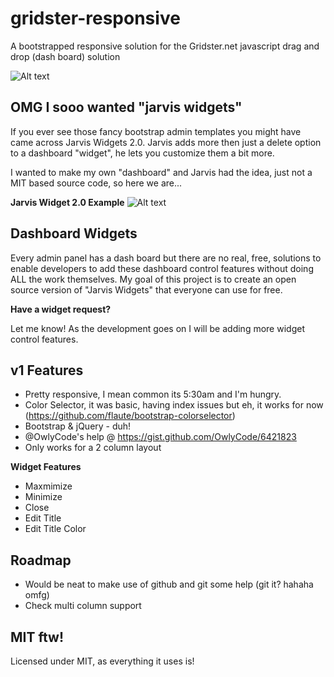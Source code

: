 gridster-responsive
===================

A bootstrapped responsive solution for the Gridster.net javascript drag and drop (dash board) solution

![Alt text](http://i.imgur.com/rie4hKr.png)




OMG I sooo wanted "jarvis widgets"
--------------

If you ever see those fancy bootstrap admin templates you might have came across Jarvis Widgets 2.0. Jarvis adds more then just a delete option to a dashboard "widget", he lets you customize them a bit more.

I wanted to make my own "dashboard" and Jarvis had the idea, just not a MIT based source code, so here we are...


**Jarvis Widget 2.0 Example**
![Alt text](http://i.imgur.com/asGeAYP.png)


Dashboard Widgets
--------------

Every admin panel has a dash board but there are no real, free, solutions to enable developers to add these dashboard control features without doing ALL the work themselves. My goal of this project is to create an open source version of "Jarvis Widgets" that everyone can use for free.

**Have a widget request?**

Let me know! As the development goes on I will be adding more widget control features.



v1 Features
--------------

- Pretty responsive, I mean common its 5:30am and I'm hungry.
- Color Selector, it was basic, having index issues but eh, it works for now (https://github.com/flaute/bootstrap-colorselector)
- Bootstrap & jQuery - duh!
- @OwlyCode's help @ https://gist.github.com/OwlyCode/6421823
- Only works for a 2 column layout

**Widget Features**
- Maxmimize
- Minimize
- Close
- Edit Title
- Edit Title Color

 

Roadmap
--------------
- Would be neat to make use of github and git some help (git it? hahaha omfg) 
- Check multi column support




MIT ftw!
--------------

Licensed under MIT, as everything it uses is!
